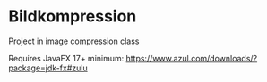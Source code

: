 # Bildkompression

Project in image compression class

Requires JavaFX 17+ minimum: https://www.azul.com/downloads/?package=jdk-fx#zulu
